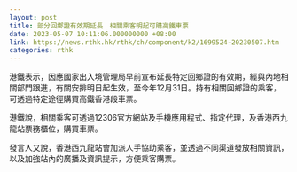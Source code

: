 ```yaml
---
layout: post
title: 部分回鄉證有效期延長　相關乘客明起可購高鐵車票
date: 2023-05-07 10:11:06.000000000 +08:00
link: https://news.rthk.hk/rthk/ch/component/k2/1699524-20230507.htm
categories: rthk
---
```


港鐵表示，因應國家出入境管理局早前宣布延長特定回鄉證的有效期，經與內地相關部門跟進，有關安排明日起生效，至今年12月31日。持有相關回鄉證的乘客，可透過特定途徑購買高鐵香港段車票。

港鐵說，相關乘客可透過12306官方網站及手機應用程式、指定代理，及香港西九龍站票務櫃位，購買車票。

發言人又說，香港西九龍站會加派人手協助乘客，並透過不同渠道發放相關資訊，以及加強站內的廣播及資訊提示，方便乘客購票。

